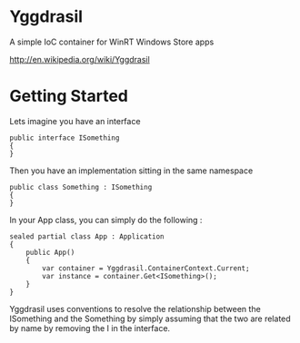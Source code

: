 Yggdrasil
========

A simple IoC container for WinRT Windows Store apps

http://en.wikipedia.org/wiki/Yggdrasil

# Getting Started #

Lets imagine you have an interface

    public interface ISomething
    {
    }
    
Then you have an implementation sitting in the same namespace

    public class Something : ISomething
    {
    }


In your App class, you can simply do the following : 

    sealed partial class App : Application
    {
        public App()
        {
            var container = Yggdrasil.ContainerContext.Current;
            var instance = container.Get<ISomething>();
        }
    }
  
Yggdrasil uses conventions to resolve the relationship between the ISomething and the 
Something by simply assuming that the two are related by name by removing the I in the 
interface.
  
  